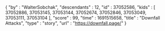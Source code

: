 {
  "by" : "WalterSobchak",
  "descendants" : 12,
  "id" : 37052586,
  "kids" : [ 37052886, 37053145, 37053144, 37052674, 37052846, 37053049, 37053111, 37053104 ],
  "score" : 99,
  "time" : 1691515658,
  "title" : "Downfall Attacks",
  "type" : "story",
  "url" : "https://downfall.page/"
}

